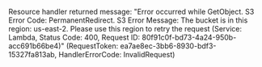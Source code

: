 Resource handler returned message: "Error occurred while GetObject. S3 Error Code: PermanentRedirect. S3 Error Message: The bucket is in this region: us-east-2. Please use this region to retry the request (Service: Lambda, Status Code: 400, Request ID: 80f91c0f-bd73-4a24-950b-acc691b66be4)" (RequestToken: ea7ae8ec-3bb6-8930-bdf3-15327fa813ab, HandlerErrorCode: InvalidRequest)
